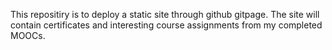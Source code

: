 This repositiry is to deploy a static site through github gitpage. The site will contain certificates and interesting course assignments from my completed MOOCs.
